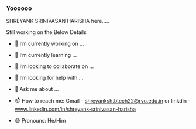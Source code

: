 ### Yoooooo
SHREYANK SRINIVASAN HARISHA here.....

Still working on the Below Details
- 🔭 I’m currently working on ...
- 🌱 I’m currently learning ...
- 👯 I’m looking to collaborate on ...
- 🤔 I’m looking for help with ...
- 💬 Ask me about ...

- 📫 How to reach me: Gmail - shreyanksh.btech22@rvu.edu.in or linkdin - www.linkedin.com/in/shreyank-srinivasan-harisha
- 😄 Pronouns: He/Him


